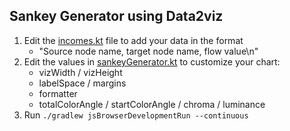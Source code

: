 ## Sankey Generator using Data2viz

1. Edit the [incomes.kt](src/commonMain/kotlin/incomes.kt) file to add your data in the format
	- "Source node name, target node name, flow value\n"
2. Edit the values in [sankeyGenerator.kt](src/commonMain/kotlin/sankeyGenerator.kt) to customize your chart:
    - vizWidth / vizHeight
    - labelSpace / margins
    - formatter
    - totalColorAngle / startColorAngle / chroma / luminance
3. Run `./gradlew jsBrowserDevelopmentRun --continuous`
